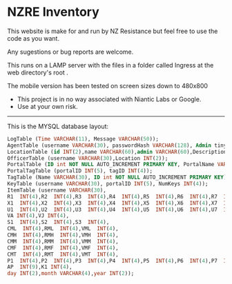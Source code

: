 NZRE Inventory
==============
This website is make for and run by NZ Resistance but feel free to use the code as you want.

Any sugestions or bug reports are welcome.

This runs on a LAMP server with the files in a folder called Ingress at the web directory's root .

The mobile version has been tested on screen sizes down to 480x800

* This project is in no way associated with Niantic Labs or Google.
* Use at your own risk.

***
This is the MYSQL database layout:

```sql
LogTable (Time VARCHAR(11), Message VARCHAR(50));
AgentTable (username VARCHAR(30), passwordHash VARCHAR(128), Admin tinyint(1), lvl INT(3), AP  INT(9), Location INT(2), InLvl INT(3), outLvl INT(3));
LocationTable (id INT(2),name VARCHAR(60),admin VARCHAR(60),Description VARCHAR(10000));
OfficerTable (username VARCHAR(30),Location INT(2));
PortalTable (ID int NOT NULL AUTO_INCREMENT PRIMARY KEY, PortalName VARCHAR(60), Location int(2), Lat int(10), Lon int(10));
PortalTagTable (portalID INT(5), tagID INT(4));
TagTable (Name VARCHAR(30), ID int NOT NULL AUTO_INCREMENT PRIMARY KEY);
KeyTable (username VARCHAR(30), portalID INT(5), NumKeys INT(4));
ItemTable (username VARCHAR(30),
R1  INT(4),R2  INT(4),R3  INT(4),R4  INT(4),R5  INT(4),R6  INT(4),R7  INT(4),R8  INT(4),
X1  INT(4),X2  INT(4),X3  INT(4),X4  INT(4),X5  INT(4),X6  INT(4),X7  INT(4),X8  INT(4),
U1  INT(4),U2  INT(4),U3  INT(4),U4  INT(4),U5  INT(4),U6  INT(4),U7  INT(4),U8  INT(4),
VA INT(4),VJ INT(4),
S1  INT(4),S2  INT(4),S3  INT(4),
CML  INT(4),RML  INT(4),VML  INT(4),
CMH  INT(4),RMH  INT(4),VMH  INT(4),
CMM  INT(4),RMM  INT(4),VMM  INT(4),
CMF  INT(4),RMF  INT(4),VMF  INT(4),
CMT  INT(4),RMT  INT(4),VMT  INT(4),
P1  INT(4),P2  INT(4),P3  INT(4),P4  INT(4),P5  INT(4),P6  INT(4),P7  INT(4),P8  INT(4),
AP  INT(9),K1 INT(4),
day INT(2),month VARCHAR(4),year INT(2));
```

